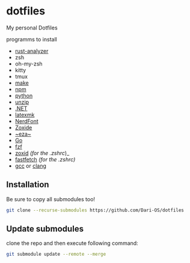 # dotfiles

My personal Dotfiles

programms to install

- [rust-analyzer](https://rust-analyzer.github.io/)
- zsh
- oh-my-zsh
- kitty
- tmux
- [make](https://www.gnu.org/software/make/manual/make.html)
- [npm](https://www.npmjs.com/)
- [python](https://docs.python.org/3/using/unix.html#getting-and-installing-the-latest-version-of-python)
- [unzip](https://infozip.sourceforge.net/)
- [.NET](https://learn.microsoft.com/en-us/dotnet/core/install/linux)
- [latexmk](https://mg.readthedocs.io/latexmk.html)
- [NerdFont](https://www.nerdfonts.com/)
- [Zoxide](https://github.com/ajeetdsouza/zoxide)
- [~eza~](https://github.com/eza-community/eza)
- [Go](https://go.dev/doc/install)
- [fzf](https://github.com/junegunn/fzf)
- [zoxid](https://github.com/ajeetdsouza/zoxide) _(for the .zshrc_)_
- [fastfetch](https://github.com/fastfetch-cli/fastfetch) _(for the .zshrc)_
- [gcc](https://gcc.gnu.org/) or [clang](https://clang.llvm.org/)

## Installation

Be sure to copy all submodules too!

```bash
git clone --recurse-submodules https://github.com/Dari-OS/dotfiles
```

## Update submodules

clone the repo and then execute following command:

```bash
git submodule update --remote --merge

```
